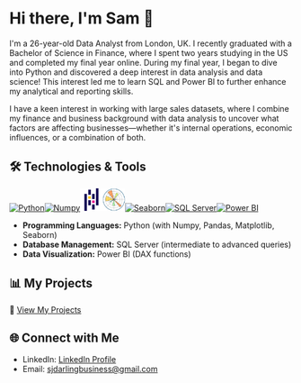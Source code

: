 
# Hi there, I'm Sam 👋


I'm a 26-year-old Data Analyst from London, UK. I recently graduated with a Bachelor of Science in Finance, where I spent two years studying in the US and completed my final year online. During my final year, I began to dive into Python and discovered a deep interest in data analysis and data science! This interest led me to learn SQL and Power BI to further enhance my analytical and reporting skills.

I have a keen interest in working with large sales datasets, where I combine my finance and business background with data analysis to uncover what factors are affecting businesses—whether it's internal operations, economic influences, or a combination of both.

## 🛠️ Technologies & Tools

<p align="left">
  <a href="https://www.python.org/" target="_blank"><img src="https://img.icons8.com/color/48/000000/python.png" alt="Python" width="40" height="40"/></a><a href="https://numpy.org/" target="_blank"><img src="https://img.icons8.com/color/48/000000/numpy.png" alt="Numpy" width="40" height="40"/></a><a href="https://pandas.pydata.org/" target="_blank"><img src="https://raw.githubusercontent.com/devicons/devicon/master/icons/pandas/pandas-original.svg" alt="Pandas" width="40" height="40"/></a><a href="https://matplotlib.org/" target="_blank"><img src="https://raw.githubusercontent.com/devicons/devicon/master/icons/matplotlib/matplotlib-original.svg" alt="Matplotlib" width="40" height="40"/></a><a href="https://seaborn.pydata.org/" target="_blank"><img src="https://seaborn.pydata.org/_static/logo-wide-lightbg.svg" alt="Seaborn" width="40" height="40"/></a><a href="https://www.microsoft.com/en-us/sql-server/sql-server-downloads" target="_blank"><img src="https://img.icons8.com/color/48/000000/microsoft-sql-server.png" alt="SQL Server" width="40" height="40"/></a><a href="https://powerbi.microsoft.com/" target="_blank"><img src="https://raw.githubusercontent.com/microsoft/PowerBI-Icons/main/SVG/Power-BI.svg" alt="Power BI" width="40" height="40"/></a>
</p>

- **Programming Languages:** Python (with Numpy, Pandas, Matplotlib, Seaborn)
- **Database Management:** SQL Server (intermediate to advanced queries)
- **Data Visualization:** Power BI (DAX functions)



## 📊 My Projects

🔗 [View My Projects](https://github.com/SDarling97/portfolio)

## 🌐 Connect with Me

- LinkedIn: [LinkedIn Profile](https://www.linkedin.com/in/samuel-darling-84586b15b/)
- Email: sjdarlingbusiness@gmail.com
